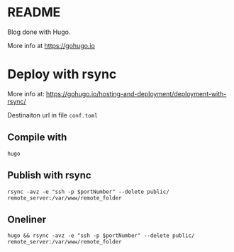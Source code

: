 # README

Blog done with Hugo.

More info at https://gohugo.io

# Deploy with rsync

More info at: https://gohugo.io/hosting-and-deployment/deployment-with-rsync/

Destinaiton url in file `conf.toml`

## Compile with 

    hugo

## Publish with rsync

    rsync -avz -e "ssh -p $portNumber" --delete public/ remote_server:/var/www/remote_folder

## Oneliner

    hugo && rsync -avz -e "ssh -p $portNumber" --delete public/ remote_server:/var/www/remote_folder
